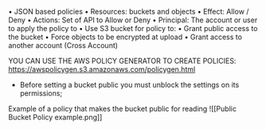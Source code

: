 • JSON based policies
	• Resources: buckets and objects
	• Effect: Allow / Deny
	• Actions: Set of API to Allow or Deny
	• Principal: The account or user to apply the policy to
• Use S3 bucket for policy to:
	• Grant public access to the bucket
	• Force objects to be encrypted at upload
	• Grant access to another account (Cross Account)

YOU CAN USE THE AWS POLICY GENERATOR TO CREATE POLICIES: https://awspolicygen.s3.amazonaws.com/policygen.html

- Before setting a bucket public you must unblock the settings on its permissions;

Example of a policy that makes the bucket public for reading
![[Public Bucket Policy example.png]]